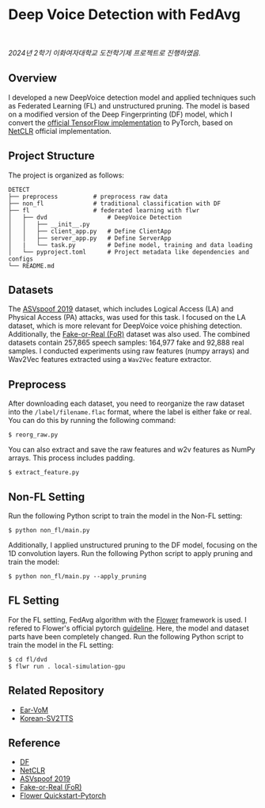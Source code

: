 # Deep Voice Detection with FedAvg

<br>

*2024년 2학기 이화여자대학교 도전학기제 프로젝트로 진행하였음.*


## Overview
I developed a new DeepVoice detection model and applied techniques such as Federated Learning (FL) and unstructured pruning. The model is based on a modified version of the Deep Fingerprinting (DF) model, which I convert the [official TensorFlow implementation](https://dl.acm.org/doi/10.1145/3243734.3243768) to PyTorch, based on [NetCLR](https://github.com/SPIN-UMass/Realistic-Website-Fingerprinting-By-Augmenting-Network-Traces/blob/main/artifacts/src/NetCLR/pre-training.ipynb) official implementation.

## Project Structure
The project is organized as follows:

```
DETECT
├── preprocess          # preprocess raw data
├── non_fl				# traditional classification with DF
├── fl					# federated learning with flwr
│   ├── dvd					# DeepVoice Detection
│   │	├── __init__.py
│   │	├── client_app.py   # Define ClientApp
│   │	├── server_app.py   # Define ServerApp
│   |	└── task.py         # Define model, training and data loading
│   └── pyproject.toml      # Project metadata like dependencies and configs
└── README.md
```


## Datasets
The [ASVspoof 2019](https://www.asvspoof.org/index2019.html) dataset, which includes Logical Access (LA) and Physical Access (PA) attacks, was used for this task. I focused on the LA dataset, which is more relevant for DeepVoice voice phishing detection. Additionally, the [Fake-or-Real (FoR)](https://www.kaggle.com/datasets/mohammedabdeldayem/the-fake-or-real-dataset/data) dataset was also used. The combined datasets contain 257,865 speech samples: 164,977 fake and 92,888 real samples. I conducted experiments using raw features (numpy arrays) and Wav2Vec features extracted using a `Wav2Vec` feature extractor.

## Preprocess
After downloading each dataset, you need to reorganize the raw dataset into the `/label/filename.flac` format, where the label is either fake or real. You can do this by running the following command:

```
$ reorg_raw.py
```

You can also extract and save the raw features and w2v features as NumPy arrays. This process includes padding.

```
$ extract_feature.py
```

## Non-FL Setting

Run the following Python script to train the model in the Non-FL setting:

```
$ python non_fl/main.py
```

Additionally, I applied unstructured pruning to the DF model, focusing on the 1D convolution layers. 
Run the following Python script to apply pruning and train the model:

```
$ python non_fl/main.py --apply_pruning
```

## FL Setting
For the FL setting, FedAvg algorithm with the [Flower](flower.ai) framework is used. I refered to Flower's official pytorch [guideline](https://github.com/adap/flower/tree/main/examples/quickstart-pytorch). Here, the model and dataset parts have been completely changed.
Run the following Python script to train the model in the FL setting:

```
$ cd fl/dvd
$ flwr run . local-simulation-gpu
```

## Related Repository
+ [Ear-VoM](https://github.com/sml09181/Ear-VoM)
+ [Korean-SV2TTS](https://github.com/sml09181/Korean-SV2TTS)

## Reference
- [DF](https://dl.acm.org/doi/10.1145/3243734.3243768)
- [NetCLR](https://github.com/SPIN-UMass/Realistic-Website-Fingerprinting-By-Augmenting-Network-Traces/blob/main/artifacts/src/NetCLR/pre-training.ipynb)
- [ASVspoof 2019](https://www.asvspoof.org/index2019.html)
- [Fake-or-Real (FoR)](https://www.kaggle.com/datasets/mohammedabdeldayem/the-fake-or-real-dataset/data)
- [Flower Quickstart-Pytorch](https://github.com/adap/flower/tree/main/examples/quickstart-pytorch)
